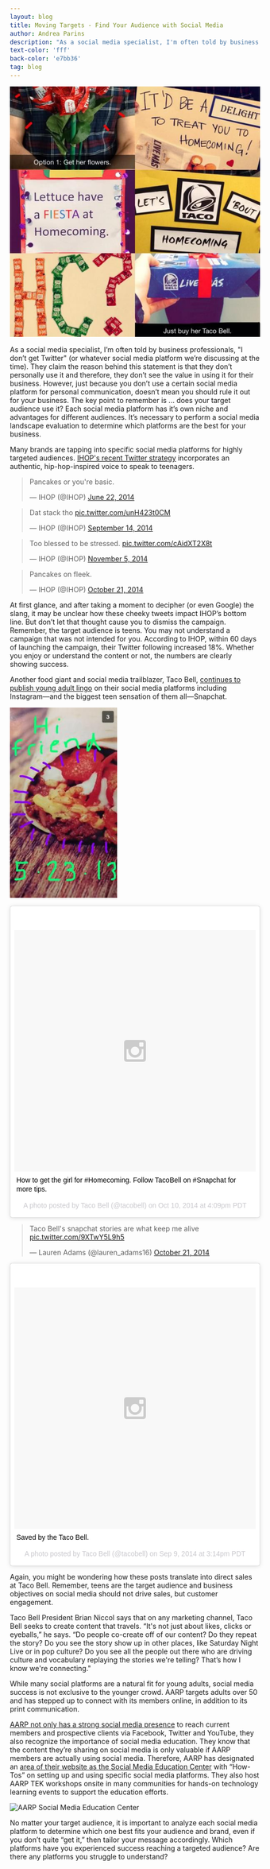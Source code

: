 ```yaml
---
layout: blog
title: Moving Targets - Find Your Audience with Social Media
author: Andrea Parins
description: "As a social media specialist, I'm often told by business professionals, 'I don't get Twitter' (or whatever social media platform we're discussing at the time)."
text-color: 'fff'
back-color: 'e7bb36'
tag: blog
---
```


![Find Your Audience](/img/blog/moving-targets-find-your-audience-with-social-media-2.jpg)

As a social media specialist, I’m often told by business professionals, "I don’t get Twitter" (or whatever social media platform we’re discussing at the time). They claim the reason behind this statement is that they don’t personally use it and therefore, they don’t see the value in using it for their business. However, just because you don’t use a certain social media platform for personal communication, doesn’t mean you should rule it out for your business. The key point to remember is ... does your target audience use it? Each social media platform has it’s own niche and advantages for different audiences. It’s necessary to perform a social media landscape evaluation to determine which platforms are the best for your business.

Many brands are tapping into specific social media platforms for highly targeted audiences. [IHOP's recent Twitter strategy](http://www.adweek.com/news/technology/whos-behind-these-crazy-ihop-tweets-160955) incorporates an authentic, hip-hop-inspired voice to speak to teenagers.

<blockquote class="twitter-tweet" lang="en"><p>Pancakes or you&#39;re basic.</p>&mdash; IHOP (@IHOP) <a href="https://twitter.com/IHOP/status/480772386464079872">June 22, 2014</a></blockquote>
<script async src="//platform.twitter.com/widgets.js" charset="utf-8"></script>

<blockquote class="twitter-tweet" lang="en"><p>Dat stack tho <a href="http://t.co/unH423t0CM">pic.twitter.com/unH423t0CM</a></p>&mdash; IHOP (@IHOP) <a href="https://twitter.com/IHOP/status/511257977098346496">September 14, 2014</a></blockquote>
<script async src="//platform.twitter.com/widgets.js" charset="utf-8"></script>

<blockquote class="twitter-tweet" lang="en"><p>Too blessed to be stressed. <a href="http://t.co/cAidXT2X8t">pic.twitter.com/cAidXT2X8t</a></p>&mdash; IHOP (@IHOP) <a href="https://twitter.com/IHOP/status/530056408369496065">November 5, 2014</a></blockquote>
<script async src="//platform.twitter.com/widgets.js" charset="utf-8"></script>

<blockquote class="twitter-tweet" lang="en"><p>Pancakes on fleek.</p>&mdash; IHOP (@IHOP) <a href="https://twitter.com/IHOP/status/524606157110120448">October 21, 2014</a></blockquote>
<script async src="//platform.twitter.com/widgets.js" charset="utf-8"></script>

At first glance, and after taking a moment to decipher (or even Google) the slang, it may be unclear how these cheeky tweets impact IHOP’s bottom line. But don’t let that thought cause you to dismiss the campaign. Remember, the target audience is teens. You may not understand a campaign that was not intended for you. According to IHOP, within 60 days of launching the campaign, their Twitter following increased 18%. Whether you enjoy or understand the content or not, the numbers are clearly showing success.

Another food giant and social media trailblazer, Taco Bell, [continues to publish young adult lingo](http://mashable.com/2014/05/29/taco-bell-marketing-strategy/) on their social media platforms including Instagram—and the biggest teen sensation of them all—Snapchat.

![Taco Bell Snapchat ](/img/blog/moving-targets-find-your-audience-with-social-media-1.jpg)

<blockquote class="instagram-media" data-instgrm-captioned data-instgrm-version="4" style=" background:#FFF; border:0; border-radius:3px; box-shadow:0 0 1px 0 rgba(0,0,0,0.5),0 1px 10px 0 rgba(0,0,0,0.15); margin: 1px; max-width:658px; padding:0; width:99.375%; width:-webkit-calc(100% - 2px); width:calc(100% - 2px);"><div style="padding:8px;"> <div style=" background:#F8F8F8; line-height:0; margin-top:40px; padding:50% 0; text-align:center; width:100%;"> <div style=" background:url(data:image/png;base64,iVBORw0KGgoAAAANSUhEUgAAACwAAAAsCAMAAAApWqozAAAAGFBMVEUiIiI9PT0eHh4gIB4hIBkcHBwcHBwcHBydr+JQAAAACHRSTlMABA4YHyQsM5jtaMwAAADfSURBVDjL7ZVBEgMhCAQBAf//42xcNbpAqakcM0ftUmFAAIBE81IqBJdS3lS6zs3bIpB9WED3YYXFPmHRfT8sgyrCP1x8uEUxLMzNWElFOYCV6mHWWwMzdPEKHlhLw7NWJqkHc4uIZphavDzA2JPzUDsBZziNae2S6owH8xPmX8G7zzgKEOPUoYHvGz1TBCxMkd3kwNVbU0gKHkx+iZILf77IofhrY1nYFnB/lQPb79drWOyJVa/DAvg9B/rLB4cC+Nqgdz/TvBbBnr6GBReqn/nRmDgaQEej7WhonozjF+Y2I/fZou/qAAAAAElFTkSuQmCC); display:block; height:44px; margin:0 auto -44px; position:relative; top:-22px; width:44px;"></div></div> <p style=" margin:8px 0 0 0; padding:0 4px;"> <a href="https://instagram.com/p/uZGm-JQhEa/" style=" color:#000; font-family:Arial,sans-serif; font-size:14px; font-style:normal; font-weight:normal; line-height:17px; text-decoration:none; word-wrap:break-word;" target="_top">How to get the girl for #Homecoming. Follow TacoBell on #Snapchat for more tips.</a></p> <p style=" color:#c9c8cd; font-family:Arial,sans-serif; font-size:14px; line-height:17px; margin-bottom:0; margin-top:8px; overflow:hidden; padding:8px 0 7px; text-align:center; text-overflow:ellipsis; white-space:nowrap;">A photo posted by Taco Bell (@tacobell) on <time style=" font-family:Arial,sans-serif; font-size:14px; line-height:17px;" datetime="2014-10-20T23:09:55+00:00">Oct 10, 2014 at 4:09pm PDT</time></p></div></blockquote>
<script async defer src="//platform.instagram.com/en_US/embeds.js"></script>

<blockquote class="twitter-tweet" lang="en"><p>Taco Bell&#39;s snapchat stories are what keep me alive <a href="http://t.co/9XTwY5L9h5">pic.twitter.com/9XTwY5L9h5</a></p>&mdash; Lauren Adams (@lauren_adams16) <a href="https://twitter.com/lauren_adams16/status/524378181051359232">October 21, 2014</a></blockquote>
<script async src="//platform.twitter.com/widgets.js" charset="utf-8"></script>

<blockquote class="instagram-media" data-instgrm-captioned data-instgrm-version="4" style=" background:#FFF; border:0; border-radius:3px; box-shadow:0 0 1px 0 rgba(0,0,0,0.5),0 1px 10px 0 rgba(0,0,0,0.15); margin: 1px; max-width:658px; padding:0; width:99.375%; width:-webkit-calc(100% - 2px); width:calc(100% - 2px);"><div style="padding:8px;"> <div style=" background:#F8F8F8; line-height:0; margin-top:40px; padding:50% 0; text-align:center; width:100%;"> <div style=" background:url(data:image/png;base64,iVBORw0KGgoAAAANSUhEUgAAACwAAAAsCAMAAAApWqozAAAAGFBMVEUiIiI9PT0eHh4gIB4hIBkcHBwcHBwcHBydr+JQAAAACHRSTlMABA4YHyQsM5jtaMwAAADfSURBVDjL7ZVBEgMhCAQBAf//42xcNbpAqakcM0ftUmFAAIBE81IqBJdS3lS6zs3bIpB9WED3YYXFPmHRfT8sgyrCP1x8uEUxLMzNWElFOYCV6mHWWwMzdPEKHlhLw7NWJqkHc4uIZphavDzA2JPzUDsBZziNae2S6owH8xPmX8G7zzgKEOPUoYHvGz1TBCxMkd3kwNVbU0gKHkx+iZILf77IofhrY1nYFnB/lQPb79drWOyJVa/DAvg9B/rLB4cC+Nqgdz/TvBbBnr6GBReqn/nRmDgaQEej7WhonozjF+Y2I/fZou/qAAAAAElFTkSuQmCC); display:block; height:44px; margin:0 auto -44px; position:relative; top:-22px; width:44px;"></div></div> <p style=" margin:8px 0 0 0; padding:0 4px;"> <a href="https://instagram.com/p/sf-3SFQhFJ/" style=" color:#000; font-family:Arial,sans-serif; font-size:14px; font-style:normal; font-weight:normal; line-height:17px; text-decoration:none; word-wrap:break-word;" target="_top">Saved by the Taco Bell.</a></p> <p style=" color:#c9c8cd; font-family:Arial,sans-serif; font-size:14px; line-height:17px; margin-bottom:0; margin-top:8px; overflow:hidden; padding:8px 0 7px; text-align:center; text-overflow:ellipsis; white-space:nowrap;">A photo posted by Taco Bell (@tacobell) on <time style=" font-family:Arial,sans-serif; font-size:14px; line-height:17px;" datetime="2014-09-03T22:14:08+00:00">Sep 9, 2014 at 3:14pm PDT</time></p></div></blockquote>
<script async defer src="//platform.instagram.com/en_US/embeds.js"></script>

Again, you might be wondering how these posts translate into direct sales at Taco Bell. Remember, teens are the target audience and business objectives on social media should not drive sales, but customer engagement.

Taco Bell President Brian Niccol says that on any marketing channel, Taco Bell seeks to create content that travels. “It's not just about likes, clicks or eyeballs,” he says. “Do people co-create off of our content? Do they repeat the story? Do you see the story show up in other places, like Saturday Night Live or in pop culture? Do you see all the people out there who are driving culture and vocabulary replaying the stories we're telling? That’s how I know we're connecting."

While many social platforms are a natural fit for young adults, social media success is not exclusive to the younger crowd. AARP targets adults over 50 and has stepped up to connect with its members online, in addition to its print communication.

[AARP not only has a strong social media presence](http://digiday.com/brands/rocketfuel-inside-aarps-social-media-strategy/) to reach current members and prospective clients via Facebook, Twitter and YouTube, they also recognize the importance of social media education. They know that the content they’re sharing on social media is only valuable if AARP members are actually using social media. Therefore, AARP has designated an [area of their website as the Social Media Education Center](http://www.aarp.org/home-family/personal-technology/tek/social-media-education-center/) with “How-Tos” on setting up and using specific social media platforms. They also host AARP TEK workshops onsite in many communities for hands-on technology learning events to support the education efforts.

![AARP Social Media Education Center](/img/aarp-social-media.png)

No matter your target audience, it is important to analyze each social media platform to determine which one best fits your audience and brand, even if you don’t quite “get it,” then tailor your message accordingly. Which platforms have you experienced success reaching a targeted audience? Are there any platforms you struggle to understand?
